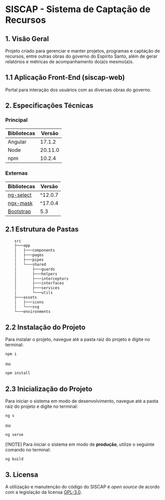 # SISCAP - Sistema de Captação de Recursos

## 1. Visão Geral
Projeto criado para gerenciar e manter projetos, programas e captação de recursos, entre outras obras do governo do Espírito Santo, além de gerar
relatórios e métricas de acompanhamento do(a)s mesmo(a)s.

## 1.1 Aplicação Front-End (siscap-web)
Portal para interação dos usuários com as diversas obras do governo. 

## 2. Especificações Técnicas

### Principal
| Bibliotecas | Versão |
| ------------|------- |
| Angular     | 17.1.2 |
| Node        | 20.11.0|
| npm         | 10.2.4 |

### Externas
| Bibliotecas | Versão  |
| --- | --- |
| [ng-select](https://github.com/ng-select/ng-select) | ^12.0.7 |
| [ngx-mask](https://github.com/JsDaddy/ngx-mask)     | ^17.0.4 |
| [Bootstrap](https://getbootstrap.com/)              | 5.3     |

## 2.1 Estrutura de Pastas
```bash
    src
    ├───app
    │   ├───components
    │   ├───pages
    │   ├───pipes
    │   └───shared
    │       ├───guards
    │       ├───helpers
    │       ├───interceptors
    │       ├───interfaces
    │       ├───services
    │       └───utils
    ├───assets
    │   ├───icons
    │   └───svg
    └───environments
```

## 2.2 Instalação do Projeto
Para instalar o projeto, navegue até a pasta raiz do projeto e digite no terminal:
```bash
npm i
```
ou
```bash
npm install
```

## 2.3 Inicialização do Projeto
Para iniciar o sistema em modo de desenvolvimento, navegue até a pasta raiz do projeto e digite no terminal:
```bash
ng s
```
ou
```bash
ng serve
```

[!NOTE]
Para iniciar o sistema em modo de **produção**, utilize o seguinte comando no terminal:
```bash
ng build
```

## 3. Licensa
A utilização e manutenção do código do SISCAP é _open source_ de acordo com a legislação da licensa [GPL-3.0](https://github.com/sep-es-br/siscap-web?tab=GPL-3.0-1-ov-file).